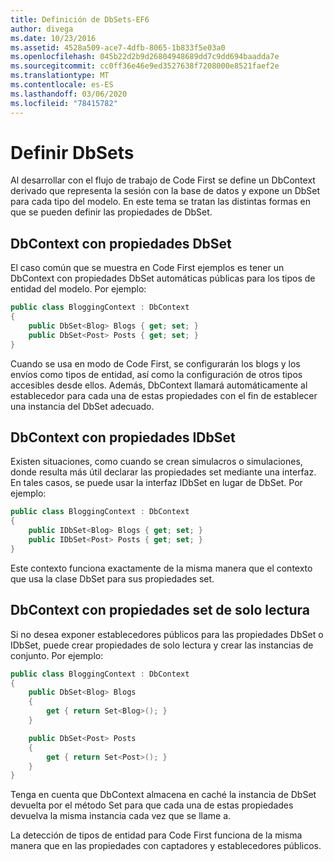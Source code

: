 ```yaml
---
title: Definición de DbSets-EF6
author: divega
ms.date: 10/23/2016
ms.assetid: 4528a509-ace7-4dfb-8065-1b833f5e03a0
ms.openlocfilehash: 045b22d2b9d26804948689dd7c9dd694baadda7e
ms.sourcegitcommit: cc0ff36e46e9ed3527638f7208000e8521faef2e
ms.translationtype: MT
ms.contentlocale: es-ES
ms.lasthandoff: 03/06/2020
ms.locfileid: "78415782"
---
```

# <a name="defining-dbsets"></a>Definir DbSets
Al desarrollar con el flujo de trabajo de Code First se define un DbContext derivado que representa la sesión con la base de datos y expone un DbSet para cada tipo del modelo. En este tema se tratan las distintas formas en que se pueden definir las propiedades de DbSet.  

## <a name="dbcontext-with-dbset-properties"></a>DbContext con propiedades DbSet  

El caso común que se muestra en Code First ejemplos es tener un DbContext con propiedades DbSet automáticas públicas para los tipos de entidad del modelo. Por ejemplo:  

``` csharp
public class BloggingContext : DbContext
{
    public DbSet<Blog> Blogs { get; set; }
    public DbSet<Post> Posts { get; set; }
}
```  

Cuando se usa en modo de Code First, se configurarán los blogs y los envíos como tipos de entidad, así como la configuración de otros tipos accesibles desde ellos. Además, DbContext llamará automáticamente al establecedor para cada una de estas propiedades con el fin de establecer una instancia del DbSet adecuado.  

## <a name="dbcontext-with-idbset-properties"></a>DbContext con propiedades IDbSet  

Existen situaciones, como cuando se crean simulacros o simulaciones, donde resulta más útil declarar las propiedades set mediante una interfaz. En tales casos, se puede usar la interfaz IDbSet en lugar de DbSet. Por ejemplo:  

``` csharp
public class BloggingContext : DbContext
{
    public IDbSet<Blog> Blogs { get; set; }
    public IDbSet<Post> Posts { get; set; }
}
```  

Este contexto funciona exactamente de la misma manera que el contexto que usa la clase DbSet para sus propiedades set.  

## <a name="dbcontext-with-read-only-set-properties"></a>DbContext con propiedades set de solo lectura  

Si no desea exponer establecedores públicos para las propiedades DbSet o IDbSet, puede crear propiedades de solo lectura y crear las instancias de conjunto. Por ejemplo:  

``` csharp
public class BloggingContext : DbContext
{
    public DbSet<Blog> Blogs
    {
        get { return Set<Blog>(); }
    }

    public DbSet<Post> Posts
    {
        get { return Set<Post>(); }
    }
}
```  

Tenga en cuenta que DbContext almacena en caché la instancia de DbSet devuelta por el método Set para que cada una de estas propiedades devuelva la misma instancia cada vez que se llame a.  

La detección de tipos de entidad para Code First funciona de la misma manera que en las propiedades con captadores y establecedores públicos.  
